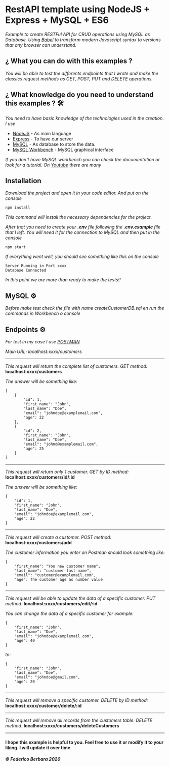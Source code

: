 # RestAPI template using NodeJS + Express + MySQL + ES6 

_Example to create RESTFul API for CRUD operations using MySQL as Database. 
Using [Babel](https://babeljs.io/) to transform modern Javascript syntax to versions that any browser can understand._

## ¿ What you can do with this examples ? 

_You will be able to test the differents endpoints that I wrote and make the classics request methods as GET, POST, PUT and DELETE operations._

## ¿ What knowledge do you need to understand this examples ? 🛠️

_You need to have basic knowledge of the technologies used in the creation. I use_ 

* [NodeJS](https://nodejs.org/es/) - As main language
* [Express](https://expressjs.com/es/) - To have our server
* [MySQL](https://www.mysql.com/) - As database to store the data. 
* [MySQL Workbench](https://www.mysql.com/products/workbench/) - MySQL graphical interface

_If you don't have MySQL workbench you can check the documentation or look for a tutorial. On [Youtube](https://youtube.com.ar) there are many_

## Installation 

_Download the project and open it in your code editor. And put on the console_

```
npm install
```

_This command will install the necessary dependencies for the project._

_After that you need to create your **.env** file following the **.env.example** file that I left. You will need it for the connection to MySQL and then put in the console_

```
npm start
```

_If everything went well, you should see something like this on the console_

```
Server Running in Port xxxx
Database Connected
```

_In this point we are more than ready to make the tests!!_

## MySQL ⚙️

_Before make test check the file with name createCustomerDB.sql en run the commands in Workbench o console_

## Endpoints ⚙️

_For test in my case I use [POSTMAN](https://www.postman.com/)_

_Main URL: localhost:xxxx/customers_ 

---
_This request will return the complete list of customers._
_GET method:_ **localhost:xxxx/customers**

_The answer will be something like:_ 
```
[
    {
        "id": 1,
        "first_name": "John",
        "last_name": "Doe",
        "email": "johndoe@examplemail.com",
        "age": 22
    },
    {
        "id": 2,
        "first_name": "John",
        "last_name": "Doe",
        "email": "johnd@examplemail.com",
        "age": 25
    }
]
```

---
_This request will return only 1 customer._
_GET by ID method:_ **localhost:xxxx/customers/id/:id**

_The answer will be something like:_ 
```
{
    "id": 1,
    "first_name": "John",
    "last_name": "Doe",
    "email": "johndoe@examplemail.com",
    "age": 22
}
```

---
_This request will create a customer._
_POST method:_ **localhost:xxxx/customers/add**

_The customer information you enter on Postman should look something like:_ 
```
{
    "first_name": "You new customer name",
    "last_name": "customer last name",
    "email": "customer@examplemail.com",
    "age": The customer age as number value
}
```

---
_This request will be able to update the data of a specific customer._
_PUT method:_ **localhost:xxxx/customers/edit/:id**

_You can change the data of a specific customer for example:_ 
```
{
    "first_name": "John",
    "last_name": "Doe",
    "email": "johndoe@examplemail.com",
    "age": 40
}
```

_to_:
```
{
    "first_name": "John",
    "last_name": "Doe",
    "email": "johndoe@gmail.com",
    "age": 20
}
```

---
_This request will remove a specific customer._
_DELETE by ID method:_ **localhost:xxxx/customer/delete/:id**

---
_This request will remove all records from the customers table._
_DELETE method:_ **localhost:xxxx/customers/deleteCustomers**

---

####  I hope this example is helpful to you. Feel free to use it or modify it to your liking. I will update it over time

##### © Federico Berbara 2020